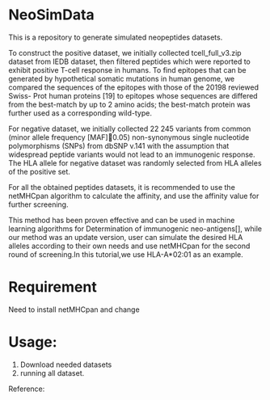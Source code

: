 # NeoSimData
This is a repository to generate simulated neopeptides datasets.

To construct the positive dataset, we initially collected tcell_full_v3.zip dataset from IEDB dataset, then filtered peptides which were reported to exhibit positive T-cell response in humans. To find epitopes that can be generated by hypothetical somatic mutations in human genome, we compared the
sequences of the epitopes with those of the 20198 reviewed Swiss-
Prot human proteins [19] to epitopes whose sequences
are differed from the best-match by up to 2 amino acids; the best-match
protein was further used as a corresponding wild-type.

For negative dataset, we initially collected 22 245 variants from common
(minor allele frequency [MAF]0.05) non-synonymous single nucleotide
polymorphisms (SNPs) from dbSNP v.141 with the assumption
that widespread peptide variants would not lead to an immunogenic response.
The HLA allele for negative dataset was randomly selected from
HLA alleles of the positive set. 

For all the obtained peptides datasets, it is recommended to use the netMHCpan algorithm to calculate the affinity, and use the affinity value for further screening.

This method has been proven effective and can be used in machine learning algorithms for Determination of immunogenic neo-antigens[], while our method was an update version, user can simulate the desired HLA alleles according to their own needs and use netMHCpan for the second round of screening.In this tutorial,we use HLA-A*02:01 as an example.

# Requirement 
Need to install netMHCpan and change 
# Usage:
1. Download needed datasets
2. running all dataset.

Reference:


